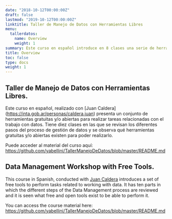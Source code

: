 ```yaml
---
date: "2018-10-12T00:00:00Z"
draft: false
lastmod: "2019-10-12T00:00:00Z"
linktitle: Taller de Manejo de Datos con Herramientas Libres
menu:
  tallerdatos:
    name: Overview
    weight: 1
summary: Este curso en español introduce en 8 clases una serie de herramientas libres para manejo de datos: obtención de datos, limpieza y ordenamiento, visualización en gráficos, mapas y tableros de control.
title: Overview
toc: false
type: docs
weight: 1
---
```


## Taller de Manejo de Datos con Herramientas Libres. 

Este curso en español, realizado con [Juan Caldera] (https://inta.gob.ar/personas/caldera.juan) presenta un conjunto de herramientas gratuitas y/o abiertas para realizar tareas relacionadas con el trabajo con datos. Tiene diez clases en las que se revisan los diferentes pasos del proceso de gestión de datos y se observa qué herramientas gratuitas y/o abiertas existen para poder realizarlo.


Puede acceder al material del curso aquí: https://github.com/yabellini/TallerManejoDeDatos/blob/master/README.md

## Data Management Workshop with Free Tools.

This course in Spanish, conducted with [Juan Caldera](https://inta.gob.ar/personas/caldera.juan) introduces a set of free tools to perform tasks related to working with data. It has ten parts in which the different steps of the Data Management process are reviewed and it is seen what free and open tools exist to be able to perform it. 


You can access the course material here: https://github.com/yabellini/TallerManejoDeDatos/blob/master/README.md